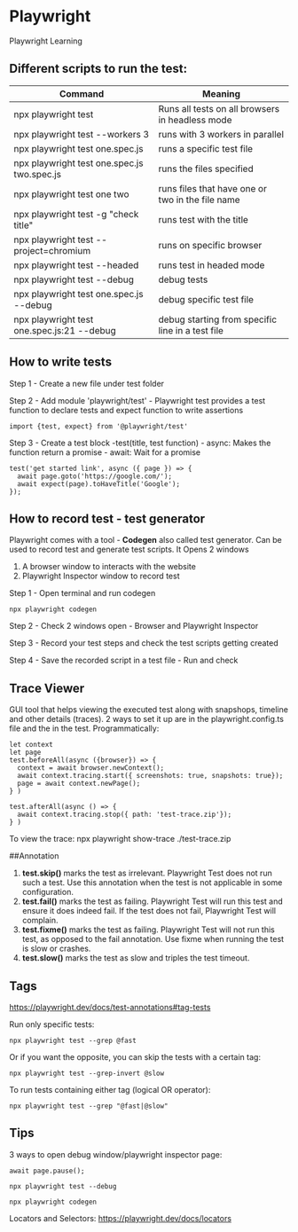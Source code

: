 # Playwright

Playwright Learning

## Different scripts to run the test:

| Command                                     | Meaning                                          |
| ------------------------------------------- | ------------------------------------------------ |
| npx playwright test                         | Runs all tests on all browsers in headless mode  |
| npx playwright test --workers 3             | runs with 3 workers in parallel                  |
| npx playwright test one.spec.js             | runs a specific test file                        |
| npx playwright test one.spec.js two.spec.js | runs the files specified                         |
| npx playwright test one two                 | runs files that have one or two in the file name |
| npx playwright test -g "check title"        | runs test with the title                         |
| npx playwright test --project=chromium      | runs on specific browser                         |
| npx playwright test --headed                | runs test in headed mode                         |
| npx playwright test --debug                 | debug tests                                      |
| npx playwright test one.spec.js --debug     | debug specific test file                         |
| npx playwright test one.spec.js:21 --debug  | debug starting from specific line in a test file |

## How to write tests

Step 1 - Create a new file under test folder

Step 2 - Add module 'playwright/test' - Playwright test provides a test function to declare tests and expect function to write assertions

```
import {test, expect} from '@playwright/test'
```

Step 3 - Create a test block -test(title, test function) - async: Makes the function return a promise - await: Wait for a promise

```
test('get started link', async ({ page }) => {
  await page.goto('https://google.com/');
  await expect(page).toHaveTitle('Google');
});
```

## How to record test - test generator

Playwright comes with a tool - **Codegen** also called test generator.
Can be used to record test and generate test scripts.
It Opens 2 windows

1. A browser window to interacts with the website
2. Playwright Inspector window to record test

Step 1 - Open terminal and run codegen

```
npx playwright codegen
```

Step 2 - Check 2 windows open - Browser and Playwright Inspector

Step 3 - Record your test steps and check the test scripts getting created

Step 4 - Save the recorded script in a test file - Run and check

## Trace Viewer

GUI tool that helps viewing the executed test along with snapshops, timeline and other details (traces).
2 ways to set it up are in the playwright.config.ts file and the in the test.
Programmatically:

```
let context
let page
test.beforeAll(async ({browser}) => {
  context = await browser.newContext();
  await context.tracing.start({ screenshots: true, snapshots: true});
  page = await context.newPage();
} )

test.afterAll(async () => {
  await context.tracing.stop({ path: 'test-trace.zip'});
} )
```

To view the trace: npx playwright show-trace ./test-trace.zip

##Annotation
1. **test.skip()** marks the test as irrelevant. Playwright Test does not run such a test. Use this annotation when the test is not applicable in some configuration.
2. **test.fail()** marks the test as failing. Playwright Test will run this test and ensure it does indeed fail. If the test does not fail, Playwright Test will complain.
3. **test.fixme()** marks the test as failing. Playwright Test will not run this test, as opposed to the fail annotation. Use fixme when running the test is slow or crashes.
4. **test.slow()** marks the test as slow and triples the test timeout.

## Tags
https://playwright.dev/docs/test-annotations#tag-tests

Run only specific tests:
```
npx playwright test --grep @fast
```
Or if you want the opposite, you can skip the tests with a certain tag:
```
npx playwright test --grep-invert @slow
```
To run tests containing either tag (logical OR operator):
```
npx playwright test --grep "@fast|@slow"
```
## Tips

3 ways to open debug window/playwright inspector page:

```
await page.pause();
```

```
npx playwright test --debug
```

```
npx playwright codegen
```

Locators and Selectors:
https://playwright.dev/docs/locators
